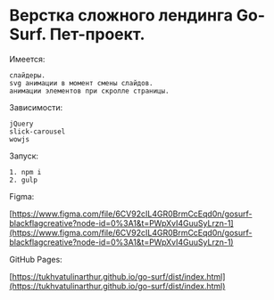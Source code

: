 # Верстка сложного лендинга Go-Surf. Пет-проект.

Имеется: 
          
    слайдеры.        
    svg анимации в момент смены слайдов.
    анимации элементов при скролле страницы.
    
    
Зависимости:

    jQuery
    slick-carousel
    wowjs
    
    
Запуск:

    1. npm i
    2. gulp
    
    
Figma: 

   [https://www.figma.com/file/6CV92cIL4GR0BrmCcEqd0n/gosurf-blackflagcreative?node-id=0%3A1&t=PWpXvI4GuuSyLrzn-1](https://www.figma.com/file/6CV92cIL4GR0BrmCcEqd0n/gosurf-blackflagcreative?node-id=0%3A1&t=PWpXvI4GuuSyLrzn-1)
    
    
GitHub Pages: 

   [https://tukhvatulinarthur.github.io/go-surf/dist/index.html](https://tukhvatulinarthur.github.io/go-surf/dist/index.html)

